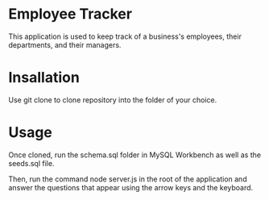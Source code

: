 # Employee Tracker


This application is used to keep track of a business's employees, their departments, and their managers.


# Insallation

Use git clone to clone repository into the folder of your choice.


# Usage

Once cloned, run the schema.sql folder in MySQL Workbench as well as the seeds.sql file.

Then, run the command node server.js in the root of the application and answer the questions that appear using the arrow keys and the keyboard.

